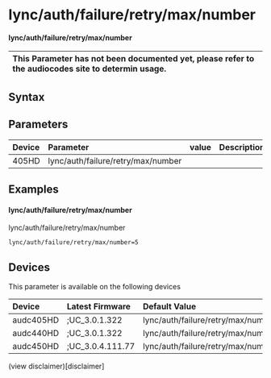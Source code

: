 ﻿---
description: lync/auth/failure/retry/max/number
search: false
---

# lync/auth/failure/retry/max/number

#### lync/auth/failure/retry/max/number


| This Parameter has not been documented yet, please refer to the audiocodes site to determin usage.  | 
| :--- |

## Syntax

## Parameters
|Device|Parameter|value|Description|
|:---|:---|:---|:---|
| 405HD | lync/auth/failure/retry/max/number |  |  |

## Examples
#### lync/auth/failure/retry/max/number

lync/auth/failure/retry/max/number

```
lync/auth/failure/retry/max/number=5
```

## Devices
This parameter is available on the following devices

| Device | Latest Firmware | Default Value |
|:---|:---|:---|
| audc405HD | ;UC_3.0.1.322 | lync/auth/failure/retry/max/number=5 
| audc440HD | ;UC_3.0.1.322 | lync/auth/failure/retry/max/number=5 
| audc450HD | ;UC_3.0.4.111.77 | lync/auth/failure/retry/max/number=5 

(view disclaimer)[disclaimer]

